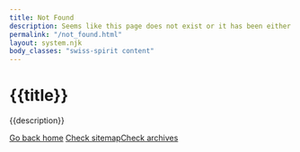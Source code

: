 ```yaml
---
title: Not Found
description: Seems like this page does not exist or it has been either moved or removed...
permalink: "/not_found.html"
layout: system.njk
body_classes: "swiss-spirit content"
---
```


# {{title}}

{{description}}

<div class="sky-buttons">
<a href="/portal" class="sky-button">Go back home</a>
<a href="/sitemap" class="sky-button">Check sitemap</a><a href="/archives" class="sky-button">Check archives</a>
</div>
